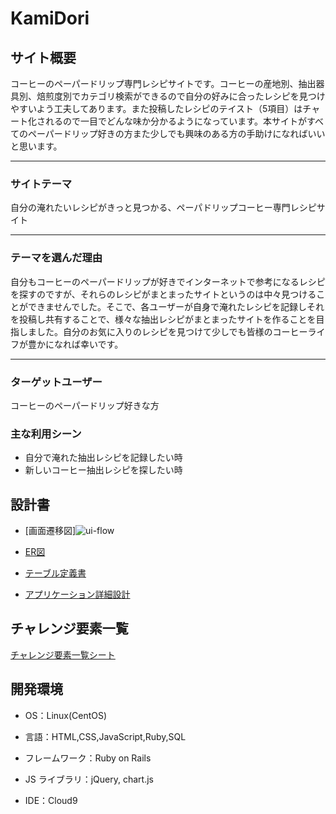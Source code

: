 # KamiDori

## サイト概要

コーヒーのペーパードリップ専門レシピサイトです。コーヒーの産地別、抽出器具別、焙煎度別でカテゴリ検索ができるので自分の好みに合ったレシピを見つけやすいよう工夫してあります。また投稿したレシピのテイスト（5項目）はチャート化されるので一目でどんな味か分かるようになっています。本サイトがすべてのペーパードリップ好きの方また少しでも興味のある方の手助けになればいいと思います。

---

### サイトテーマ

自分の淹れたいレシピがきっと見つかる、ペーパドリップコーヒー専門レシピサイト


---

### テーマを選んだ理由

自分もコーヒーのペーパードリップが好きでインターネットで参考になるレシピを探すのですが、それらのレシピがまとまったサイトというのは中々見つけることができませんでした。そこで、各ユーザーが自身で淹れたレシピを記録しそれを投稿し共有することで、様々な抽出レシピがまとまったサイトを作ることを目指しました。自分のお気に入りのレシピを見つけて少しでも皆様のコーヒーライフが豊かになれば幸いです。

---

### ターゲットユーザー

コーヒーのペーパードリップ好きな方

### 主な利用シーン

- 自分で淹れた抽出レシピを記録したい時
- 新しいコーヒー抽出レシピを探したい時

## 設計書
- [画面遷移図]![ui-flow](https://user-images.githubusercontent.com/90739368/147452686-9b79d1f6-3597-4008-854e-5dc23b1490e8.png)

- [ER図](https://drive.google.com/file/d/1meMJgvL9fNRCWN4lBRAkJq98Nu5_OSHA/view?usp=sharing)
- [テーブル定義書](https://docs.google.com/spreadsheets/d/1hIklTfq5NO5BkwNDJA7cl5C_FpBazsKAzHIYvKtAu5A/edit?usp=sharing)
- [アプリケーション詳細設計](https://docs.google.com/spreadsheets/d/1yfIbt6759R4xXZ3zolqUY3-Ifw7_6JIFtfGWYeaCzQY/edit?usp=sharing)

## チャレンジ要素一覧

[チャレンジ要素一覧シート](https://docs.google.com/spreadsheets/d/1qTi5YQhQ0gzGnLPdJX1fH-NBbxnZVhMZLSUvKhhWsrg/edit?usp=sharing)

## 開発環境

- OS：Linux(CentOS)

- 言語：HTML,CSS,JavaScript,Ruby,SQL

- フレームワーク：Ruby on Rails

- JS ライブラリ：jQuery, chart.js

- IDE：Cloud9
